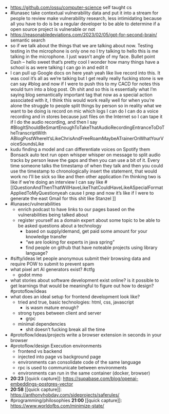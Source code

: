 - https://github.com/ossu/computer-science self taught cs
- #lunasec take contextual vulnerability data and put it into a stream for people to review make vulnerability research, less intimidating because all you have to do is be a regular developer to be able to determine if a open source project is vulnerable or not
- https://reasonabledeviations.com/2023/02/05/gpt-for-second-brain/ semantic search
- so if we talk about the things that we are talking about now. Testing testing in the microphone is only one no I try talking to hello this is me talking in the microphone. I just wasn’t angle of my face.
  Bullet point Dash
  – hello sweet that’s pretty cool I wonder how many things have a school is as were talking I can go in and edit it
- I can pull up Google docs on here yeah yeah like live record into this. It was cool it’s all as we’re talking but I get really really fucking stone is we can say #blog and now if I were to push this to my CACD for notes this would turn into a blog post. Oh shit and so this is essentially what I’m saying blog semantically important tag that now as a special action associated with it, I think this would work really well for when you’re alone the struggle to people split things by person so in reality what we want to be doing is record on mic which logs I can do I can do a voice recording and in stores because just files on the Internet so I can tape it if I do the audio recording, and then I say #BlogItShouldBeSmartEnoughToTakeThatAudioRecordingEntranceToDoTheTranscriptWith  ABlogPostWhereIt’sLikeChrisAndFreeRoamMaybeATrainerOnWhatYourVoiceSoundsLike
- kudu finding a model and can differentiate voices on Spotify them Bonsack auto text run open whisper whisper on message to split audio tracks by person leave the gaps and then you can use a bit of it. Every time someone talks the timestamp of when they talk and then you could use the timestamp to chronologically insert the statement, that would work no I’ll be sick so like and then other application I’m thinking two is like if we’re doing an interview I can say like #[[QuestionAndThenThatWillHaveLikeThatCouldHaveLikeASpecialFormatAppliedToMyQuestionyeah cause I prep and now it’s like if I were to generate the east Gmail for this shit like Stanzel ]]
- #lunasec/vulnerabilities
	- enrich podcast to have links to our pages based on the vulnerabilities being talked about
	- register yourself as a domain expert about some topic to be able to be asked questions about a technology
		- based on supply/demand, get paid some amount for your knowledge transfer
		- “we are looking for experts in java spring”
		- find people on github that have noteable projects using library language?
- #sifty/ideas let people anonymous submit their browsing data and require POW to submit to prevent spam
- what pixel art AI generators exist? #ctfg
	- godot mmo
- what stories about software development exist online? is it possible to get learnings that would be meaningful to figure out how to design? #protoflow/ideas
- what does an ideal setup for frontend development look like?
	- tried and true, basic technologies: html, css, javascript
		- is wasm mature enough?
	- strong types between client and server
		- grpc
	- minimal dependencies
		- shit doesn’t fucking break all the time
- #protoflow/ideas/projects write a browser extension in seconds in your browser
- #protoflow/design Execution environments
	- frontend vs backend
	- injected into page vs background page
	- environments can consolidate code of the same language
	- rpc is used to communicate between environments
	- environments can run in the same container (docker, browser)
- **20:23** [[quick capture]]:  https://supabase.com/blog/openai-embeddings-postgres-vector
- **20:58** [[quick capture]]:  https://anthonyhobday.com/sideprojects/saferules/
- #programming/philosophies **21:00** [[quick capture]]:  https://www.worldofbs.com/minimize-state/